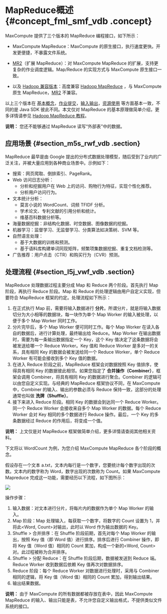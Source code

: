 # MapReduce概述 {#concept_fml_smf_vdb .concept}

MaxCompute 提供了三个版本的 MapReduce 编程接口，如下所示：

-   MaxCompute MapReduce：MaxCompute 的原生接口，执行速度更快。开发更便捷，不暴露文件系统。

-   [MR2](intl.zh-CN//MapReduce/概要/扩展MapReduce.md)（扩展 MapReduce）：对 MaxCompute MapReduce 的扩展，支持更复杂的作业调度逻辑。Map/Reduce 的实现方式与 MaxCompute 原生接口一致。

-   以及 [Hadoop 兼容版本](intl.zh-CN//MapReduce/概要/开源兼容MapReduce.md)：高度兼容 [Hadoop MapReduce](http://hadoop.apache.org/docs/r1.0.4/cn/mapred_tutorial.html) ，与 MaxCompute 原生 MapReduce，[MR2](https://help.aliyun.com/document_detail/27876.html) 不兼容。


以上三个版本在 [基本概念](intl.zh-CN//MapReduce/功能介绍/基本概念.md)，[作业提交](intl.zh-CN//MapReduce/功能介绍/作业提交.md)，[输入输出](intl.zh-CN//MapReduce/功能介绍/输入与输出.md)，[资源使用](intl.zh-CN//MapReduce/功能介绍/资源使用.md) 等方面基本一致，不同的是 Java SDK 彼此不同。本文仅对 MapReduce 的基本原理做简单介绍，更多详情请参见 [Hadoop MapReduce 教程](http://hadoop.apache.org/docs/r1.0.4/cn/mapred_tutorial.html)。

**说明：** 您还不能够通过 MapReduce 读写“外部表”中的数据。

## 应用场景 {#section_m5s_rwf_vdb .section}

MapReduce 最早是由 Google 提出的分布式数据处理模型，随后受到了业内的广泛关注，并被大量应用到各种商业场景中。示例如下：

-   搜索：网页爬取、倒排索引、PageRank。
-   Web 访问日志分析：
    -   分析和挖掘用户在 Web 上的访问、购物行为特征，实现个性化推荐。
    -   分析用户访问行为。
-   文本统计分析：
    -   莫言小说的 WordCount、词频 TFIDF 分析。
    -   学术论文、专利文献的引用分析和统计。
    -   维基百科数据分析等。
-   海量数据挖掘：非结构化数据、时空数据、图像数据的挖掘。
-   机器学习：监督学习、无监督学习、分类算法如决策树、SVM 等。
-   自然语言处理：
    -   基于大数据的训练和预测。
    -   基于语料库构建单词同现矩阵，频繁项集数据挖掘、重复文档检测等。
-   广告推荐：用户点击（CTR）和购买行为（CVR）预测。

## 处理流程 {#section_l5j_vwf_vdb .section}

MapReduce 处理数据过程主要分成 Map 和 Reduce 两个阶段。首先执行 Map 阶段，再执行 Reduce 阶段。Map 和 Reduce 的处理逻辑由用户自定义实现，但要符合 MapReduce 框架的约定。处理流程如下所示：

1.  在正式执行 Map 前，需要将输入数据进行 **分片**。所谓分片，就是将输入数据切分为大小相等的数据块，每一块作为单个 Map Worker 的输入被处理，以便于多个 Map Worker 同时工作。
2.  分片完毕后，多个 Map Worker 便可同时工作。每个 Map Worker 在读入各自的数据后，进行计算处理，最终输出给 Reduce。Map Worker 在输出数据时，需要为每一条输出数据指定一个 Key，这个 Key 值决定了这条数据将会被发送给哪一个 Reduce Worker。Key 值和 Reduce Worker 是多对一的关系，具有相同 Key 的数据会被发送给同一个 Reduce Worker，单个 Reduce Worker 有可能会接收到多个 Key 值的数据。
3.  在进入 Reduce 阶段之前，MapReduce 框架会对数据按照 Key 值排序，使得具有相同 Key 的数据彼此相邻。如果您指定了 **合并操作（Combiner）**，框架会调用 Combiner，将具有相同 Key 的数据进行聚合。Combiner 的逻辑可以由您自定义实现。与经典的 MapReduce 框架协议不同，在 MaxCompute 中，Combiner 的输入、输出的参数必须与 Reduce 保持一致，这部分的处理通常也叫做 **洗牌（Shuffle）**。
4.  接下来进入 Reduce 阶段。相同 Key 的数据会到达同一个 Reduce Worker。同一个 Reduce Worker 会接收来自多个 Map Worker 的数据。每个 Reduce Worker 会对 Key 相同的多个数据进行 Reduce 操作。最后，一个 Key 的多条数据经过 Reduce 的作用后，将变成一个值。

**说明：** 上文仅是对 MapReduce 框架做简单介绍，更多详情请查阅其他相关资料。

下文将以 WordCount 为例，为您介绍 MaxCompute MapReduce 各个阶段的概念。

假设存在一个文本 a.txt，文本内每行是一个数字，您要统计每个数字出现的次数。文本内的数字称为 Word，数字出现的次数称为 Count。如果 MaxCompute Mapreduce 完成这一功能，需要经历以下流程，如下图所示：

![](http://static-aliyun-doc.oss-cn-hangzhou.aliyuncs.com/assets/img/12013/15359596801922_zh-CN.jpg)

操作步骤：

1.  输入数据：对文本进行分片，将每片内的数据作为单个 Map Worker 的输入。
2.  Map 阶段：Map 处理输入，每获取一个数字，将数字的 Count 设置为 1，并将此<Word, Count\>对输出，此时以 Word 作为输出数据的 Key。
3.  Shuffle \> 合并排序：在 Shuffle 阶段前期，首先对每个 Map Worker 的输出，按照 Key 值（即 Word 值）进行排序。排序后进行 Combiner 操作，即将 Key 值（Word 值）相同的 Count 累加，构成一个新的<Word, Count\>对。此过程被称为合并排序。
4.  Shuffle \> 分配 Reduce：在 Shuffle 阶段后期，数据被发送到 Reduce 端。Reduce Worker 收到数据后依赖 Key 值再次对数据排序。
5.  Reduce 阶段：每个 Reduce Worker 对数据进行处理时，采用与 Combiner 相同的逻辑，将 Key 值（Word 值）相同的 Count 累加，得到输出结果。
6.  输出结果数据。

**说明：** 由于 MaxCompute 的所有数据都被存放在表中，因此 MaxCompute MapReduce 的输入、输出只能是表，不允许您自定义输出格式，不提供类似文件系统的接口。

